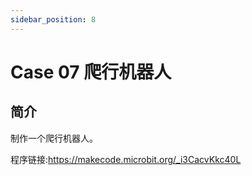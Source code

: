 ```yaml
---
sidebar_position: 8
---
```


# Case 07 爬行机器人

## 简介

制作一个爬行机器人。

程序链接:https://makecode.microbit.org/_i3CacvKkc40L
